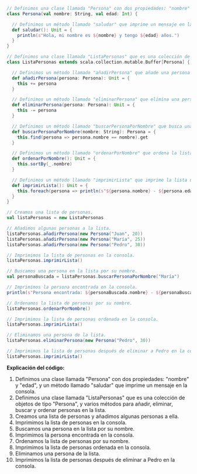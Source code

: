 ```scala
// Definimos una clase llamada "Persona" con dos propiedades: "nombre" y "edad".
class Persona(val nombre: String, val edad: Int) {

  // Definimos un método llamado "saludar" que imprime un mensaje en la consola.
  def saludar(): Unit = {
    println(s"Hola, mi nombre es ${nombre} y tengo ${edad} años.")
  }
}

// Definimos una clase llamada "ListaPersonas" que es una colección de objetos de tipo "Persona".
class ListaPersonas extends scala.collection.mutable.Buffer[Persona] {

  // Definimos un método llamado "añadirPersona" que añade una persona a la lista.
  def añadirPersona(persona: Persona): Unit = {
    this += persona
  }

  // Definimos un método llamado "eliminarPersona" que elimina una persona de la lista.
  def eliminarPersona(persona: Persona): Unit = {
    this -= persona
  }

  // Definimos un método llamado "buscarPersonaPorNombre" que busca una persona en la lista por su nombre.
  def buscarPersonaPorNombre(nombre: String): Persona = {
    this.find(persona => persona.nombre == nombre).get
  }

  // Definimos un método llamado "ordenarPorNombre" que ordena la lista de personas por su nombre.
  def ordenarPorNombre(): Unit = {
    this.sortBy(_.nombre)
  }

  // Definimos un método llamado "imprimirLista" que imprime la lista de personas en la consola.
  def imprimirLista(): Unit = {
    this.foreach(persona => println(s"${persona.nombre} - ${persona.edad}"))
  }
}

// Creamos una lista de personas.
val listaPersonas = new ListaPersonas

// Añadimos algunas personas a la lista.
listaPersonas.añadirPersona(new Persona("Juan", 20))
listaPersonas.añadirPersona(new Persona("María", 25))
listaPersonas.añadirPersona(new Persona("Pedro", 30))

// Imprimimos la lista de personas en la consola.
listaPersonas.imprimirLista()

// Buscamos una persona en la lista por su nombre.
val personaBuscada = listaPersonas.buscarPersonaPorNombre("María")

// Imprimimos la persona encontrada en la consola.
println(s"Persona encontrada: ${personaBuscada.nombre} - ${personaBuscada.edad}")

// Ordenamos la lista de personas por su nombre.
listaPersonas.ordenarPorNombre()

// Imprimimos la lista de personas ordenada en la consola.
listaPersonas.imprimirLista()

// Eliminamos una persona de la lista.
listaPersonas.eliminarPersona(new Persona("Pedro", 30))

// Imprimimos la lista de personas después de eliminar a Pedro en la consola.
listaPersonas.imprimirLista()
```

**Explicación del código:**

1. Definimos una clase llamada "Persona" con dos propiedades: "nombre" y "edad", y un método llamado "saludar" que imprime un mensaje en la consola.
2. Definimos una clase llamada "ListaPersonas" que es una colección de objetos de tipo "Persona", y varios métodos para añadir, eliminar, buscar y ordenar personas en la lista.
3. Creamos una lista de personas y añadimos algunas personas a ella.
4. Imprimimos la lista de personas en la consola.
5. Buscamos una persona en la lista por su nombre.
6. Imprimimos la persona encontrada en la consola.
7. Ordenamos la lista de personas por su nombre.
8. Imprimimos la lista de personas ordenada en la consola.
9. Eliminamos una persona de la lista.
10. Imprimimos la lista de personas después de eliminar a Pedro en la consola.